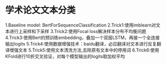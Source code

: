 # 学术论文文本分类
1.Baseline model: BertForSequenceClassification
2.Trick1:使用imblearn对文本进行上采样和下采样
3.Trick2:使用Focal loss解决样本分布不均衡问题
4.Trick3:使用Bert的预训练embedding，叠加一个双层LSTM，再接一个全连接输出logits
5.Trick4:使用数据增强技术：baidu翻译，必应翻译对文本进行反复翻译增强文本
5.Trick5:使用文本清洗方法,去除原有文本中的停用词
6.Trick6:使用KFold进行10折交叉验证，对每个模型输出的logits取加权平均
